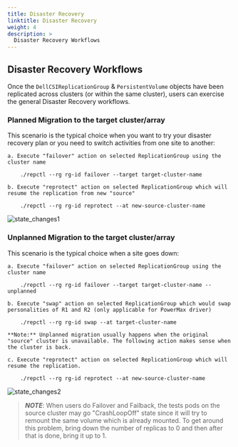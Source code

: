 ```yaml
---
title: Disaster Recovery
linktitle: Disaster Recovery
weight: 4
description: >
  Disaster Recovery Workflows
---
```


## Disaster Recovery Workflows

Once the `DellCSIReplicationGroup` & `PersistentVolume` objects have been replicated across clusters (or within the same cluster), users can exercise the general Disaster Recovery workflows.

### Planned Migration to the target cluster/array
This scenario is the typical choice when you want to try your disaster recovery plan or you need to switch activities from one site to another: 

    a. Execute "failover" action on selected ReplicationGroup using the cluster name
    
        ./repctl --rg rg-id failover --target target-cluster-name
        
    b. Execute "reprotect" action on selected ReplicationGroup which will resume the replication from new "source"
    
        ./repctl --rg rg-id reprotect --at new-source-cluster-name

![state_changes1](../state_changes1.png)

### Unplanned Migration to the target cluster/array
This scenario is the typical choice when a site goes down: 

    a. Execute "failover" action on selected ReplicationGroup using the cluster name 
    
        ./repctl --rg rg-id failover --target target-cluster-name --unplanned
    
    b. Execute "swap" action on selected ReplicationGroup which would swap personalities of R1 and R2 (only applicable for PowerMax driver)
    
        ./repctl --rg rg-id swap --at target-cluster-name

    **Note:** Unplanned migration usually happens when the original "source" cluster is unavailable. The following action makes sense when the cluster is back.

    c. Execute "reprotect" action on selected ReplicationGroup which will resume the replication.
    
        ./repctl --rg rg-id reprotect --at new-source-cluster-name
        
![state_changes2](../state_changes2.png) 
      

> _**NOTE**_: When users do Failover and Failback, the tests pods on the source cluster may go "CrashLoopOff" state since it will try to remount the same volume which is already mounted. To get around this problem, bring down the number of replicas to 0 and then after that is done, bring it up to 1.


